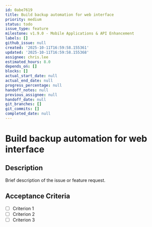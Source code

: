 ```yaml
---
id: 0abe7619
title: Build backup automation for web interface
priority: medium
status: todo
issue_type: feature
milestone: v1.9.0 - Mobile Applications & API Enhancement
labels: []
github_issue: null
created: '2025-10-11T16:59:58.155361'
updated: '2025-10-11T16:59:58.155368'
assignee: chris.lee
estimated_hours: 8.0
depends_on: []
blocks: []
actual_start_date: null
actual_end_date: null
progress_percentage: null
handoff_notes: null
previous_assignee: null
handoff_date: null
git_branches: []
git_commits: []
completed_date: null
---
```


# Build backup automation for web interface

## Description

Brief description of the issue or feature request.

## Acceptance Criteria

- [ ] Criterion 1
- [ ] Criterion 2
- [ ] Criterion 3